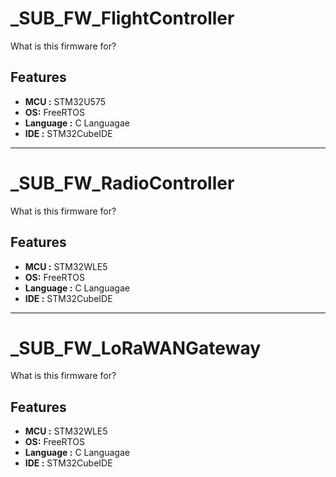 # _SUB_FW_FlightController

What is this firmware for?


## Features

- __MCU :__ 	STM32U575
- __OS:__ 		FreeRTOS
- __Language :__ 	C Languagae
- __IDE :__ 	STM32CubeIDE

		
------------------------------------------------------------------------------------------------------

# _SUB_FW_RadioController

What is this firmware for?


## Features

- __MCU :__ 	STM32WLE5
- __OS:__ 		FreeRTOS
- __Language :__ 	C Languagae
- __IDE :__ 	STM32CubeIDE


		
------------------------------------------------------------------------------------------------------

# _SUB_FW_LoRaWANGateway

What is this firmware for?


## Features

- __MCU :__ 	STM32WLE5
- __OS:__ 		FreeRTOS
- __Language :__ 	C Languagae
- __IDE :__ 	STM32CubeIDE
